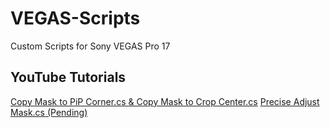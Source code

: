 # VEGAS-Scripts
Custom Scripts for Sony VEGAS Pro 17

## YouTube Tutorials

[Copy Mask to PiP Corner.cs & Copy Mask to Crop Center.cs](https://youtu.be/MuxjhB3Ero)
[Precise Adjust Mask.cs (Pending)]()
